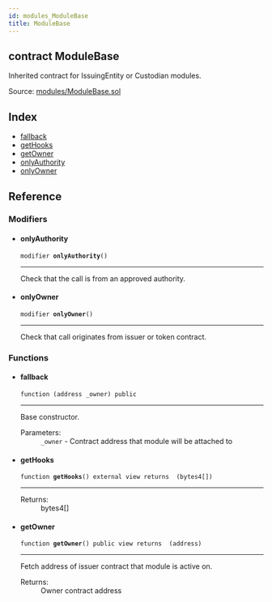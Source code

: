 ```yaml
---
id: modules_ModuleBase
title: ModuleBase
---
```


<div class="contract-doc"><div class="contract"><h2 class="contract-header"><span class="contract-kind">contract</span> ModuleBase</h2><p class="description">Inherited contract for IssuingEntity or Custodian modules.</p><div class="source">Source: <a href="git+https://github.com/SFT-Protocol/security-token/blob/v0.11.2/contracts/modules/ModuleBase.sol" target="_blank">modules/ModuleBase.sol</a></div></div><div class="index"><h2>Index</h2><ul><li><a href="modules_ModuleBase.html#">fallback</a></li><li><a href="modules_ModuleBase.html#getHooks">getHooks</a></li><li><a href="modules_ModuleBase.html#getOwner">getOwner</a></li><li><a href="modules_ModuleBase.html#onlyAuthority">onlyAuthority</a></li><li><a href="modules_ModuleBase.html#onlyOwner">onlyOwner</a></li></ul></div><div class="reference"><h2>Reference</h2><div class="modifiers"><h3>Modifiers</h3><ul><li><div class="item modifier"><span id="onlyAuthority" class="anchor-marker"></span><h4 class="name">onlyAuthority</h4><div class="body"><code class="signature">modifier <strong>onlyAuthority</strong><span>() </span></code><hr/><div class="description"><p>Check that the call is from an approved authority.</p></div></div></div></li><li><div class="item modifier"><span id="onlyOwner" class="anchor-marker"></span><h4 class="name">onlyOwner</h4><div class="body"><code class="signature">modifier <strong>onlyOwner</strong><span>() </span></code><hr/><div class="description"><p>Check that call originates from issuer or token contract.</p></div></div></div></li></ul></div><div class="functions"><h3>Functions</h3><ul><li><div class="item function"><span id="fallback" class="anchor-marker"></span><h4 class="name">fallback</h4><div class="body"><code class="signature">function <strong></strong><span>(address _owner) </span><span>public </span></code><hr/><div class="description"><p>Base constructor.</p></div><dl><dt><span class="label-parameters">Parameters:</span></dt><dd><div><code>_owner</code> - Contract address that module will be attached to</div></dd></dl></div></div></li><li><div class="item function"><span id="getHooks" class="anchor-marker"></span><h4 class="name">getHooks</h4><div class="body"><code class="signature">function <strong>getHooks</strong><span>() </span><span>external </span><span>view </span><span>returns  (bytes4[]) </span></code><hr/><dl><dt><span class="label-return">Returns:</span></dt><dd>bytes4[]</dd></dl></div></div></li><li><div class="item function"><span id="getOwner" class="anchor-marker"></span><h4 class="name">getOwner</h4><div class="body"><code class="signature">function <strong>getOwner</strong><span>() </span><span>public </span><span>view </span><span>returns  (address) </span></code><hr/><div class="description"><p>Fetch address of issuer contract that module is active on.</p></div><dl><dt><span class="label-return">Returns:</span></dt><dd>Owner contract address</dd></dl></div></div></li></ul></div></div></div>
